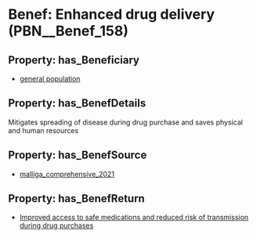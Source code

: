 # Benef: __Enhanced drug delivery__ (PBN__Benef_158)

## Property: has_Beneficiary

* [general population](../Stakeholder/PBN__Stakeholder_9)

## Property: has_BenefDetails

Mitigates spreading of disease during drug purchase and saves physical and human resources

## Property: has_BenefSource

* [malliga_comprehensive_2021](../Article/PBN__Article_35)

## Property: has_BenefReturn

* [Improved access to safe medications and reduced risk of transmission during drug purchases](../BenefReturn/PBN__BenefReturn_160)

